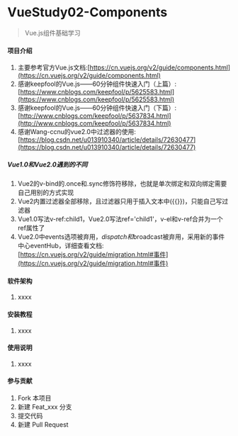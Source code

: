 # VueStudy02-Components

> Vue.js组件基础学习

#### 项目介绍

1. 主要参考官方Vue.js文档:[https://cn.vuejs.org/v2/guide/components.html](https://cn.vuejs.org/v2/guide/components.html)
2. 感谢keepfool的Vue.js——60分钟组件快速入门（上篇）:[https://www.cnblogs.com/keepfool/p/5625583.html](https://www.cnblogs.com/keepfool/p/5625583.html)
3. 感谢keepfool的Vue.js——60分钟组件快速入门（下篇）:[http://www.cnblogs.com/keepfool/p/5637834.html](http://www.cnblogs.com/keepfool/p/5637834.html)
4. 感谢Wang-ccnu的vue2.0中过滤器的使用:[https://blog.csdn.net/u013910340/article/details/72630477](https://blog.csdn.net/u013910340/article/details/72630477)

##### Vue1.0和Vue2.0遇到的不同

1. Vue2的v-bind的.once和.sync修饰符移除，也就是单次绑定和双向绑定需要自己用别的方式实现
2. Vue2内置过滤器全部移除，且过滤器只用于插入文本中({{}})，只能自己写过滤器
3. Vue1.0写法v-ref:child1，Vue2.0写法ref='child1'，v-el和v-ref合并为一个ref属性了
4. Vue2.0中events选项被弃用，$dispatch和$broadcast被弃用，采用新的事件中心eventHub，详细查看文档:[https://cn.vuejs.org/v2/guide/migration.html#事件](https://cn.vuejs.org/v2/guide/migration.html#事件)

#### 软件架构

1. xxxx

#### 安装教程

1. xxxx

#### 使用说明

1. xxxx

#### 参与贡献

1. Fork 本项目
2. 新建 Feat_xxx 分支
3. 提交代码
4. 新建 Pull Request
